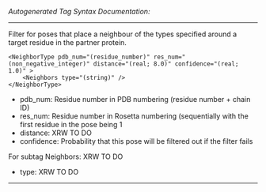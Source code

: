 _Autogenerated Tag Syntax Documentation:_

---
Filter for poses that place a neighbour of the types specified around a target residue in the partner protein.

```
<NeighborType pdb_num="(residue_number)" res_num="(non_negative_integer)" distance="(real; 8.0)" confidence="(real; 1.0)" >
    <Neighbors type="(string)" />
</NeighborType>
```

-   pdb_num: Residue number in PDB numbering (residue number + chain ID)
-   res_num: Residue number in Rosetta numbering (sequentially with the first residue in the pose being 1
-   distance: XRW TO DO
-   confidence: Probability that this pose will be filtered out if the filter fails


For subtag Neighbors: XRW TO DO

-   type: XRW TO DO

---
